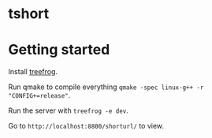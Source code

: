 # tshort

# Getting started

Install [treefrog](http://www.treefrogframework.org/documents/install).

Run qmake to compile everything `qmake -spec linux-g++ -r "CONFIG+=release"`.

Run the server with `treefrog -e dev`.

Go to `http://localhost:8800/shorturl/` to view.

